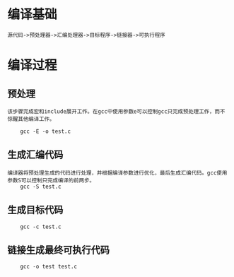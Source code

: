 # 编译基础
```
源代码->预处理器->汇编处理器->目标程序->链接器->可执行程序
```
# 编译过程

## 预处理
```
该步骤完成宏和include展开工作。在gcc中使用参数e可以控制gcc只完成预处理工作，而不惊醒其他编译工作。

    gcc -E -o test.c
```

## 生成汇编代码
```
编译器将预处理生成的代码进行处理，并根据编译参数进行优化，最后生成汇编代码。gcc使用参数S可以控制只完成编译的前两步。
    gcc -S test.c
```

## 生成目标代码
```
    gcc -c test.c
```
## 链接生成最终可执行代码
```
    gcc -o test test.c
```